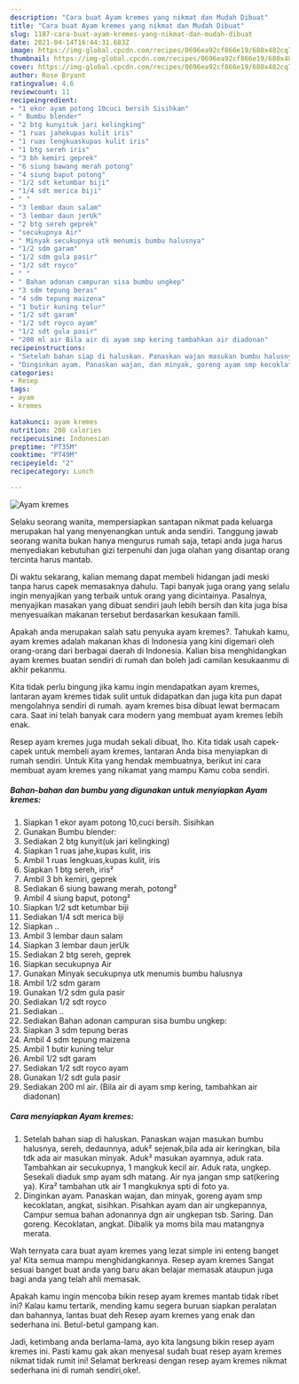 ```yaml
---
description: "Cara buat Ayam kremes yang nikmat dan Mudah Dibuat"
title: "Cara buat Ayam kremes yang nikmat dan Mudah Dibuat"
slug: 1187-cara-buat-ayam-kremes-yang-nikmat-dan-mudah-dibuat
date: 2021-04-14T16:44:31.683Z
image: https://img-global.cpcdn.com/recipes/0696ea92cf866e19/680x482cq70/ayam-kremes-foto-resep-utama.jpg
thumbnail: https://img-global.cpcdn.com/recipes/0696ea92cf866e19/680x482cq70/ayam-kremes-foto-resep-utama.jpg
cover: https://img-global.cpcdn.com/recipes/0696ea92cf866e19/680x482cq70/ayam-kremes-foto-resep-utama.jpg
author: Rose Bryant
ratingvalue: 4.6
reviewcount: 11
recipeingredient:
- "1 ekor ayam potong 10cuci bersih Sisihkan"
- " Bumbu blender"
- "2 btg kunyituk jari kelingking"
- "1 ruas jahekupas kulit iris"
- "1 ruas lengkuaskupas kulit iris"
- "1 btg sereh iris"
- "3 bh kemiri geprek"
- "6 siung bawang merah potong"
- "4 siung baput potong"
- "1/2 sdt ketumbar biji"
- "1/4 sdt merica biji"
- " "
- "3 lembar daun salam"
- "3 lembar daun jerUk"
- "2 btg sereh geprek"
- "secukupnya Air"
- " Minyak secukupnya utk menumis bumbu halusnya"
- "1/2 sdm garam"
- "1/2 sdm gula pasir"
- "1/2 sdt royco"
- " "
- " Bahan adonan campuran sisa bumbu ungkep"
- "3 sdm tepung beras"
- "4 sdm tepung maizena"
- "1 butir kuning telur"
- "1/2 sdt garam"
- "1/2 sdt royco ayam"
- "1/2 sdt gula pasir"
- "200 ml air Bila air di ayam smp kering tambahkan air diadonan"
recipeinstructions:
- "Setelah bahan siap di haluskan. Panaskan wajan masukan bumbu halusnya, sereh, dedaunnya, aduk² sejenak,bila ada air keringkan, bila tdk ada air masukan minyak. Aduk² masukan ayamnya, aduk rata. Tambahkan air secukupnya, 1 mangkuk kecil air. Aduk rata, ungkep. Sesekali diaduk smp ayam sdh matang. Air nya jangan smp sat(kering ya). Kira² tambahan utk air 1 mangkuknya spti di foto ya."
- "Dinginkan ayam. Panaskan wajan, dan minyak, goreng ayam smp kecoklatan, angkat, sisihkan. Pisahkan ayam dan air ungkepannya, Campur semua bahan adonannya dgn air ungkepan tsb. Saring. Dan goreng. Kecoklatan, angkat. Dibalik ya moms bila mau matangnya merata."
categories:
- Resep
tags:
- ayam
- kremes

katakunci: ayam kremes 
nutrition: 208 calories
recipecuisine: Indonesian
preptime: "PT35M"
cooktime: "PT49M"
recipeyield: "2"
recipecategory: Lunch

---
```



![Ayam kremes](https://img-global.cpcdn.com/recipes/0696ea92cf866e19/680x482cq70/ayam-kremes-foto-resep-utama.jpg)

Selaku seorang wanita, mempersiapkan santapan nikmat pada keluarga merupakan hal yang menyenangkan untuk anda sendiri. Tanggung jawab seorang  wanita bukan hanya mengurus rumah saja, tetapi anda juga harus menyediakan kebutuhan gizi terpenuhi dan juga olahan yang disantap orang tercinta harus mantab.

Di waktu  sekarang, kalian memang dapat membeli hidangan jadi meski tanpa harus capek memasaknya dahulu. Tapi banyak juga orang yang selalu ingin menyajikan yang terbaik untuk orang yang dicintainya. Pasalnya, menyajikan masakan yang dibuat sendiri jauh lebih bersih dan kita juga bisa menyesuaikan makanan tersebut berdasarkan kesukaan famili. 



Apakah anda merupakan salah satu penyuka ayam kremes?. Tahukah kamu, ayam kremes adalah makanan khas di Indonesia yang kini digemari oleh orang-orang dari berbagai daerah di Indonesia. Kalian bisa menghidangkan ayam kremes buatan sendiri di rumah dan boleh jadi camilan kesukaanmu di akhir pekanmu.

Kita tidak perlu bingung jika kamu ingin mendapatkan ayam kremes, lantaran ayam kremes tidak sulit untuk didapatkan dan juga kita pun dapat mengolahnya sendiri di rumah. ayam kremes bisa dibuat lewat bermacam cara. Saat ini telah banyak cara modern yang membuat ayam kremes lebih enak.

Resep ayam kremes juga mudah sekali dibuat, lho. Kita tidak usah capek-capek untuk membeli ayam kremes, lantaran Anda bisa menyiapkan di rumah sendiri. Untuk Kita yang hendak membuatnya, berikut ini cara membuat ayam kremes yang nikamat yang mampu Kamu coba sendiri.

<!--inarticleads1-->

##### Bahan-bahan dan bumbu yang digunakan untuk menyiapkan Ayam kremes:

1. Siapkan 1 ekor ayam potong 10,cuci bersih. Sisihkan
1. Gunakan  Bumbu blender:
1. Sediakan 2 btg kunyit(uk jari kelingking)
1. Siapkan 1 ruas jahe,kupas kulit, iris
1. Ambil 1 ruas lengkuas,kupas kulit, iris
1. Siapkan 1 btg sereh, iris²
1. Ambil 3 bh kemiri, geprek
1. Sediakan 6 siung bawang merah, potong²
1. Ambil 4 siung baput, potong²
1. Siapkan 1/2 sdt ketumbar biji
1. Sediakan 1/4 sdt merica biji
1. Siapkan  ..
1. Ambil 3 lembar daun salam
1. Siapkan 3 lembar daun jerUk
1. Sediakan 2 btg sereh, geprek
1. Siapkan secukupnya Air
1. Gunakan  Minyak secukupnya utk menumis bumbu halusnya
1. Ambil 1/2 sdm garam
1. Gunakan 1/2 sdm gula pasir
1. Sediakan 1/2 sdt royco
1. Sediakan  ..
1. Sediakan  Bahan adonan campuran sisa bumbu ungkep:
1. Siapkan 3 sdm tepung beras
1. Ambil 4 sdm tepung maizena
1. Ambil 1 butir kuning telur
1. Ambil 1/2 sdt garam
1. Sediakan 1/2 sdt royco ayam
1. Gunakan 1/2 sdt gula pasir
1. Sediakan 200 ml air. (Bila air di ayam smp kering, tambahkan air diadonan)




<!--inarticleads2-->

##### Cara menyiapkan Ayam kremes:

1. Setelah bahan siap di haluskan. Panaskan wajan masukan bumbu halusnya, sereh, dedaunnya, aduk² sejenak,bila ada air keringkan, bila tdk ada air masukan minyak. Aduk² masukan ayamnya, aduk rata. Tambahkan air secukupnya, 1 mangkuk kecil air. Aduk rata, ungkep. Sesekali diaduk smp ayam sdh matang. Air nya jangan smp sat(kering ya). Kira² tambahan utk air 1 mangkuknya spti di foto ya.
1. Dinginkan ayam. Panaskan wajan, dan minyak, goreng ayam smp kecoklatan, angkat, sisihkan. Pisahkan ayam dan air ungkepannya, Campur semua bahan adonannya dgn air ungkepan tsb. Saring. Dan goreng. Kecoklatan, angkat. Dibalik ya moms bila mau matangnya merata.




Wah ternyata cara buat ayam kremes yang lezat simple ini enteng banget ya! Kita semua mampu menghidangkannya. Resep ayam kremes Sangat sesuai banget buat anda yang baru akan belajar memasak ataupun juga bagi anda yang telah ahli memasak.

Apakah kamu ingin mencoba bikin resep ayam kremes mantab tidak ribet ini? Kalau kamu tertarik, mending kamu segera buruan siapkan peralatan dan bahannya, lantas buat deh Resep ayam kremes yang enak dan sederhana ini. Betul-betul gampang kan. 

Jadi, ketimbang anda berlama-lama, ayo kita langsung bikin resep ayam kremes ini. Pasti kamu gak akan menyesal sudah buat resep ayam kremes nikmat tidak rumit ini! Selamat berkreasi dengan resep ayam kremes nikmat sederhana ini di rumah sendiri,oke!.

